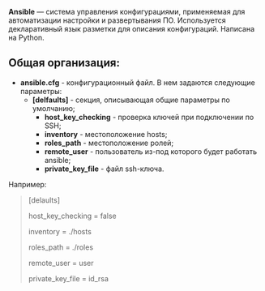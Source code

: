 **Ansible** — система управления конфигурациями, применяемая для автоматизации настройки и развертывания ПО. Используется декларативный язык разметки для описания конфигураций. Написана на Python.

Общая организация:
-----------------
- **ansible.cfg** - конфигурационный файл. В нем задаются следующие параметры:
  - **[delfaults]** -  секция, описывающая общие параметры по умолчанию;
    - **host_key_checking** - проверка ключей при подключении по SSH;
    - **inventory** - местоположение hosts;
    - **roles_path** - местоположение ролей;
    - **remote_user** - пользователь из-под которого будет работать ansible;
    - **private_key_file** - файл ssh-ключа.

Например:
> [delaults]
>
> 
> host_key_checking = false
> 
> inventory = ./hosts
> 
> roles_path = ./roles
> 
> remote_user = user
> 
> private_key_file = id_rsa
